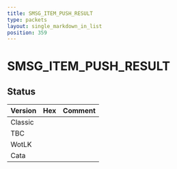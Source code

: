 ```yaml
---
title: SMSG_ITEM_PUSH_RESULT
type: packets
layout: single_markdown_in_list
position: 359
---
```


# SMSG_ITEM_PUSH_RESULT

## Status

Version | Hex | Comment
---------- | ---------- | ---------- 
Classic |  |  
TBC |  |  
WotLK |  |  
Cata |  |  
